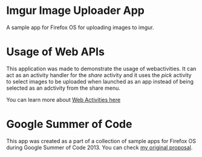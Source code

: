 Imgur Image Uploader App
==========================

A sample app for Firefox OS for uploading images to imgur.


Usage of Web APIs
=================

This application was made to demonstrate the usage of webactivities. It can act as an activity handler for the *share*
activity and it uses the *pick* activity to select images to be uploaded when launched as an app instead of being selected
as an adctivity from the share menu.

You can learn more about [Web Activities here](https://developer.mozilla.org/en-US/docs/WebAPI/Web_Activities)


Google Summer of Code
=====================

This app was created as a part of a collection of sample apps for Firefox OS during Google Summer of Code 2013.
You can check [my original proposal](https://wiki.mozilla.org/SummerOfCode/2013/FirefoxOSSampleApps).